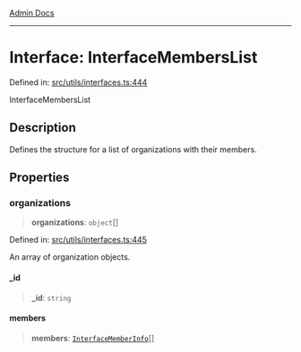 [Admin Docs](/)

***

# Interface: InterfaceMembersList

Defined in: [src/utils/interfaces.ts:444](https://github.com/PalisadoesFoundation/talawa-admin/blob/main/src/utils/interfaces.ts#L444)

InterfaceMembersList

## Description

Defines the structure for a list of organizations with their members.

## Properties

### organizations

> **organizations**: `object`[]

Defined in: [src/utils/interfaces.ts:445](https://github.com/PalisadoesFoundation/talawa-admin/blob/main/src/utils/interfaces.ts#L445)

An array of organization objects.

#### \_id

> **\_id**: `string`

#### members

> **members**: [`InterfaceMemberInfo`](InterfaceMemberInfo.md)[]
